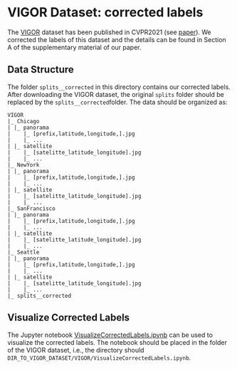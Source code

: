 # VIGOR Dataset: corrected labels

The [VIGOR](https://github.com/Jeff-Zilence/VIGOR) dataset has been published in CVPR2021 (see [paper](https://openaccess.thecvf.com/content/CVPR2021/papers/Zhu_VIGOR_Cross-View_Image_Geo-Localization_Beyond_One-to-One_Retrieval_CVPR_2021_paper.pdf)). We corrected the labels of this dataset and the details can be found in Section A of the supplementary material of our paper.


## Data Structure

The folder ``splits__corrected`` in this directory contains our corrected labels. After downloading the VIGOR dataset, the original ``splits`` folder should be replaced by the ``splits__corrected``folder. The data should be organized as:


```
VIGOR
|_ Chicago
| |_ panorama
|    |_ [prefix,latitude,longitude,].jpg
|    |_ ...
| |_ satellite
|    |_ [satelitte_latitude_longitude].jpg
|    |_ ...
|_ NewYork
| |_ panorama
|    |_ [prefix,latitude,longitude,].jpg
|    |_ ...
| |_ satellite
|    |_ [satelitte_latitude_longitude].jpg
|    |_ ...
|_ SanFrancisco
| |_ panorama
|    |_ [prefix,latitude,longitude,].jpg
|    |_ ...
| |_ satellite
|    |_ [satelitte_latitude_longitude].jpg
|    |_ ...
|_ Seattle
| |_ panorama
|    |_ [prefix,latitude,longitude,].jpg
|    |_ ...
| |_ satellite
|    |_ [satelitte_latitude_longitude].jpg
|    |_ ...
|_ splits__corrected
```


## Visualize Corrected Labels

The Jupyter notebook [VisualizeCorrectedLabels.ipynb](VisualizeCorrectedLabels.ipynb) can be used to visualize the corrected labels. The notebook should be placed in the folder of the VIGOR dataset, i.e., the directory should ``DIR_TO_VIGOR_DATASET/VIGOR/VisualizeCorrectedLabels.ipynb``.
